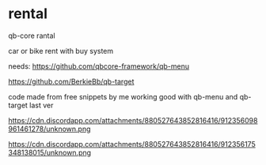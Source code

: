 # rental
qb-core rantal


car or bike rent with buy system 

needs:
https://github.com/qbcore-framework/qb-menu

https://github.com/BerkieBb/qb-target

code made from  free snippets by me working good with qb-menu and qb-target last ver 




https://cdn.discordapp.com/attachments/880527643852816416/912356098961461278/unknown.png


https://cdn.discordapp.com/attachments/880527643852816416/912356175348138015/unknown.png
